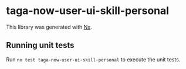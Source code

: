 # taga-now-user-ui-skill-personal

This library was generated with [Nx](https://nx.dev).

## Running unit tests

Run `nx test taga-now-user-ui-skill-personal` to execute the unit tests.
